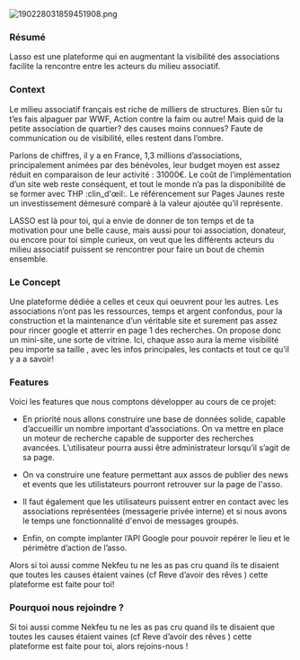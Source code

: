 
![190228031859451908.png](https://nsa40.casimages.com/img/2019/02/28/190228031859451908.png)

### Résumé 

Lasso est une plateforme qui en augmentant la visibilité des associations facilite la rencontre entre les acteurs du milieu associatif.


### Context


Le milieu associatif français est riche de milliers de structures. Bien sûr tu t’es fais alpaguer par WWF, Action contre la faim ou autre! Mais quid de la petite association de quartier? des causes moins connues? Faute de communication ou de visibilité, elles restent dans l’ombre.

Parlons de chiffres, il y a en France, 1,3 millions d’associations, principalement animées par des bénévoles, leur budget moyen est assez réduit en comparaison de leur activité : 31000€. Le coût de l’implémentation d’un site web reste conséquent, et tout le monde n’a pas la disponibilité de se former avec THP :clin_d'œil:. Le référencement sur Pages Jaunes reste un investissement démesuré comparé à la valeur ajoutée qu’il représente.

LASSO est là pour toi, qui a envie de donner de ton temps et de ta motivation pour une belle cause,  mais aussi pour toi association, donateur, ou encore pour toi simple curieux, on veut que les différents acteurs du milieu associatif puissent se rencontrer pour faire un bout de chemin ensemble.


### Le Concept


Une plateforme dédiée a celles et ceux qui oeuvrent pour les autres. Les associations n’ont pas les ressources, temps et argent confondus, pour la construction et la maintenance d’un véritable site et surement pas assez pour rincer google et atterrir en page 1 des recherches. On propose donc un mini-site, une sorte de vitrine. Ici, chaque asso aura la meme visibilité peu importe sa taille , avec les infos principales, les contacts et tout ce qu’il y a a savoir!


### Features


Voici les features que nous comptons développer au cours de ce projet:

* En priorité nous allons construire une base de données solide, capable d’accueillir un nombre important d’associations. On va mettre en place un moteur de recherche capable de supporter des recherches avancées. L’utilisateur pourra aussi être administrateur lorsqu’il s’agit de sa page.

* On va construire une feature permettant aux assos de publier des news et events que les utilistateurs pourront retrouver sur la page de l'asso.

* Il faut également que les utilisateurs puissent entrer en contact avec les associations représentées (messagerie privée interne) et si nous avons le temps une fonctionnalité d'envoi de messages groupés.

* Enfin, on compte implanter l’API Google pour pouvoir repérer le lieu et le périmètre d’action de l’asso.

Alors si toi aussi comme Nekfeu tu ne les as pas cru quand ils te disaient que toutes les causes étaient vaines (cf Reve d’avoir des rêves ) cette plateforme est faite pour toi!

### Pourquoi nous rejoindre ?

Si toi aussi comme Nekfeu tu ne les as pas cru quand ils te disaient que toutes les causes étaient vaines (cf Reve d’avoir des rêves ) cette plateforme est faite pour toi, alors rejoins-nous !

